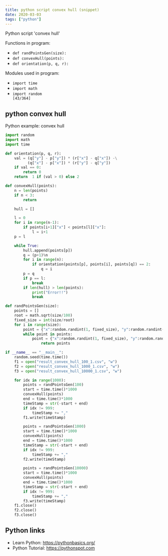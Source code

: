 ```yaml
---
title: python script convex hull (snippet)
date: 2020-03-03
tags: ["python"]
---
```

Python script 'convex hull'

Functions in program: 
* `def randPointsGen(size):`
* `def convexHull(points):`
* `def orientation(p, q, r):`

Modules used in program: 
* `import time`
* `import math`
* `import random                                                                                                                                                                [43/364]`

## python convex hull

Python example: convex hull

```python
import random                                                                                                                                                                [43/364]
import math
import time

def orientation(p, q, r):
    val = (q["y"] - p["y"]) * (r["x"] - q["x"]) -\
          (q["x"] - p["x"]) * (r["y"] - q["y"])
    if val == 0:
        return 0
    return  1 if (val > 0) else 2

def convexHull(points):
    n = len(points)
    if n < 3:
        return

    hull = []

    l = 0
    for i in range(n-1):
        if points[i+1]["x"] < points[l]["x"]:
            l = i+1
    p = l

    while True:
        hull.append(points[p])
        q = (p+1)%n
        for i in range(n):
            if orientation(points[p], points[i], points[q]) == 2:
                q = i
        p = q
        if p == l:
            break
        if len(hull) > len(points):
            print("Error!!")
            break

def randPointsGen(size):
    points = []
    root = math.sqrt(size/100)
    fixed_size = int(size/root)
    for i in range(size):
        point = {"x":random.randint(1, fixed_size), "y":random.randint(1, fixed_size)}
        while point in points:
            point = {"x":random.randint(1, fixed_size), "y":random.randint(1, fixed_size)}
                return points

if __name__ == "__main__":
    random.seed(time.time())
    f1 = open("result_convex_hull_100_1.csv", "w")
    f2 = open("result_convex_hull_1000_1.csv", "w")
    f3 = open("result_convex_hull_10000_1.csv", "w")

    for idx in range(1000):
        points = randPointsGen(100)
        start = time.time()*1000
        convexHull(points)
        end = time.time()*1000
        timeStamp = str(-start + end)
        if idx != 999:
            timeStamp += ","
        f1.write(timeStamp)

        points = randPointsGen(1000)
        start = time.time()*1000
        convexHull(points)
        end = time.time()*1000
        timeStamp = str(-start + end)
        if idx != 999:
            timeStamp += ","
        f2.write(timeStamp)

        points = randPointsGen(10000)
        start = time.time()*1000
        convexHull(points)
        end = time.time()*1000
        timeStamp = str(-start + end)
        if idx != 999:
            timeStamp += ","
        f3.write(timeStamp)
    f1.close()
    f2.close()
    f3.close()

```

## Python links

- Learn Python: https://pythonbasics.org/
- Python Tutorial: https://pythonspot.com
